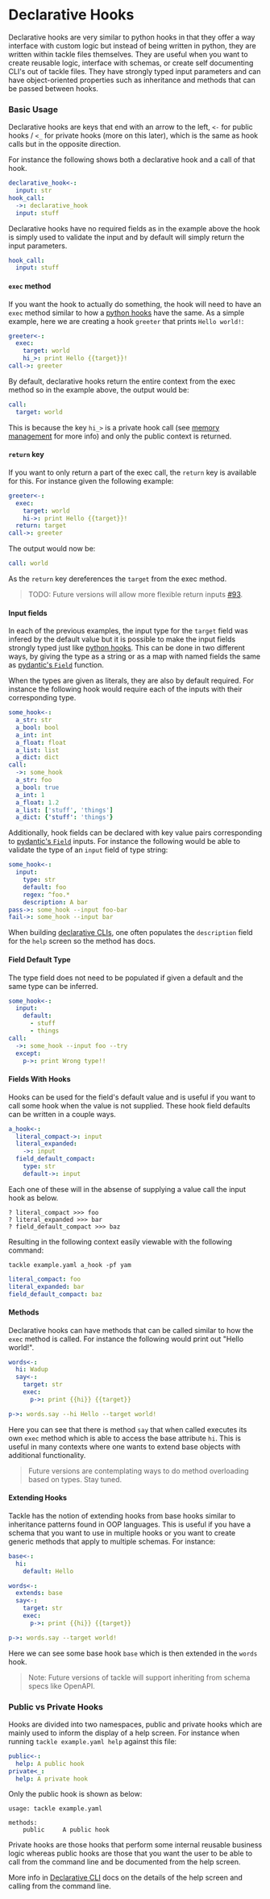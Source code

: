 # Declarative Hooks

Declarative hooks are very similar to python hooks in that they offer a way interface with custom logic but instead of being written in python, they are written within tackle files themselves. They are useful when you want to create reusable logic, interface with schemas, or create self documenting CLI's out of tackle files. They have strongly typed input parameters and can have object-oriented properties such as inheritance and methods that can be passed between hooks.

### Basic Usage

Declarative hooks are keys that end with an arrow to the left, `<-` for public hooks / `<_` for private hooks (more on this later), which is the same as hook calls but in the opposite direction.

For instance the following shows both a declarative hook and a call of that hook.

```yaml
declarative_hook<-:
  input: str
hook_call:
  ->: declarative_hook
  input: stuff
```

Declarative hooks have no required fields as in the example above the hook is simply used to validate the input and by default will simply return the input parameters.

```yaml
hook_call:
  input: stuff
```

#### `exec` method

If you want the hook to actually do something, the hook will need to have an `exec` method similar to how a [python hooks](writing-hooks.md) have the same.  As a simple example, here we are creating a hook `greeter` that prints `Hello world!`:

```yaml
greeter<-:
  exec:
    target: world
    hi_>: print Hello {{target}}!
call->: greeter
```

By default, declarative hooks return the entire context from the exec method so in the example above, the output would be:

```yaml
call:
  target: world
```

This is because the key `hi_>` is a private hook call (see [memory management](memory-management.md) for more info) and only the public context is returned.

#### `return` key

If you want to only return a part of the exec call, the `return` key is available for this. For instance given the following example:

```yaml
greeter<-:
  exec:
    target: world
    hi->: print Hello {{target}}!
  return: target
call->: greeter
```

The output would now be:

```yaml
call: world
```

As the `return` key dereferences the `target` from the exec method.  

> TODO: Future versions will allow more flexible return inputs [#93](https://github.com/robcxyz/tackle-box/issues/93).

#### Input fields

In each of the previous examples, the input type for the `target` field was infered by the default value but it is possible to make the input fields strongly typed just like [python hooks](writing-hooks.md). This can be done in two different ways, by giving the type as a string or as a map with named fields the same as [pydantic's `Field`](https://pydantic-docs.helpmanual.io/usage/schema/#field-customization) function.

When the types are given as literals, they are also by default required. For instance the following hook would require each of the inputs with their corresponding type.

```yaml
some_hook<-:
  a_str: str
  a_bool: bool
  a_int: int
  a_float: float
  a_list: list
  a_dict: dict
call:
  ->: some_hook
  a_str: foo
  a_bool: true
  a_int: 1
  a_float: 1.2
  a_list: ['stuff', 'things']  
  a_dict: {'stuff': 'things'}
```

Additionally, hook fields can be declared with key value pairs corresponding to [pydantic's `Field`](https://pydantic-docs.helpmanual.io/usage/schema/#field-customization) inputs. For instance the following would be able to validate the type of an `input` field of type string:

```yaml
some_hook<-:
  input:
    type: str
    default: foo
    regex: ^foo.*
    description: A bar
pass->: some_hook --input foo-bar
fail->: some_hook --input bar
```

When building [declarative CLIs](declarative-cli.md), one often populates the `description` field for the `help` screen so the method has docs.

#### Field Default Type

The type field does not need to be populated if given a default and the same type can be inferred.

```yaml
some_hook<-:
  input:
    default:
      - stuff
      - things
call:
  ->: some_hook --input foo --try
  except:
    p->: print Wrong type!!
```

#### Fields With Hooks

Hooks can be used for the field's default value and is useful if you want to call some hook when the value is not supplied. These hook field defaults can be written in a couple ways.

```yaml
a_hook<-:
  literal_compact->: input
  literal_expanded:
    ->: input
  field_default_compact:
    type: str
    default->: input
```

Each one of these will in the absense of supplying a value call the input hook as below.

```text
? literal_compact >>> foo
? literal_expanded >>> bar
? field_default_compact >>> baz
```

Resulting in the following context easily viewable with the following command:

```shell
tackle example.yaml a_hook -pf yam
```

```yaml
literal_compact: foo
literal_expanded: bar
field_default_compact: baz
```

#### Methods

Declarative hooks can have methods that can be called similar to how the `exec` method is called. For instance the following would print out "Hello world!".

```yaml
words<-:
  hi: Wadup
  say<-:
    target: str
    exec:
      p->: print {{hi}} {{target}}

p->: words.say --hi Hello --target world!
```

Here you can see that there is method `say` that when called executes its own `exec` method which is able to access the base attribute `hi`.  This is useful in many contexts where one wants to extend base objects with additional functionality.

> Future versions are contemplating ways to do method overloading based on types. Stay tuned.

#### Extending Hooks

Tackle has the notion of extending hooks from base hooks similar to inheritance patterns found in OOP languages. This is useful if you have a schema that you want to use in multiple hooks or you want to create generic methods that apply to multiple schemas. For instance:

```yaml
base<-:
  hi:
    default: Hello

words<-:
  extends: base
  say<-:
    target: str
    exec:
      p->: print {{hi}} {{target}}

p->: words.say --target world!
```

Here we can see some base hook `base` which is then extended in the `words` hook.

> Note: Future versions of tackle will support inheriting from schema specs like OpenAPI.

### Public vs Private Hooks

Hooks are divided into two namespaces, public and private hooks which are mainly used to inform the display of a help screen. For instance when running `tackle example.yaml help` against this file:

```yaml
public<-:
  help: A public hook
private<_:
  help: A private hook
```

Only the public hook is shown as below:

```text
usage: tackle example.yaml

methods:
    public     A public hook
```

Private hooks are those hooks that perform some internal reusable business logic whereas public hooks are those that you want the user to be able to call from the command line and be documented from the help screen.

More info in [Declarative CLI](declarative-cli.md) docs on the details of the help screen and calling from the command line.
